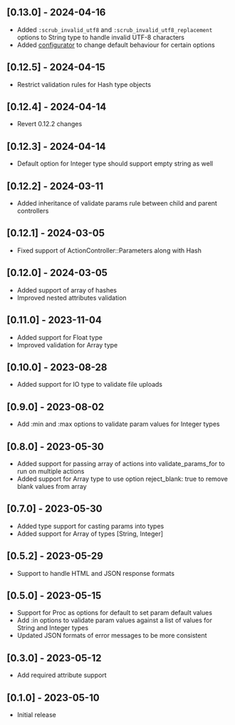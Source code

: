 ## [0.13.0] - 2024-04-16

- Added `:scrub_invalid_utf8` and `:scrub_invalid_utf8_replacement` options to String type to handle invalid UTF-8 characters
- Added [configurator](README.md#configuration) to change default behaviour for certain options


## [0.12.5] - 2024-04-15

- Restrict validation rules for Hash type objects

## [0.12.4] - 2024-04-14

- Revert 0.12.2 changes

## [0.12.3] - 2024-04-14

- Default option for Integer type should support empty string as well

## [0.12.2] - 2024-03-11

- Added inheritance of validate params rule between child and parent controllers

## [0.12.1] - 2024-03-05

- Fixed support of ActionController::Parameters along with Hash

## [0.12.0] - 2024-03-05

- Added support of array of hashes
- Improved nested attributes validation

## [0.11.0] - 2023-11-04

- Added support for Float type
- Improved validation for Array type

## [0.10.0] - 2023-08-28

- Added support for IO type to validate file uploads

## [0.9.0] - 2023-08-02

- Add :min and :max options to validate param values for Integer types

## [0.8.0] - 2023-05-30

- Added support for passing array of actions into validate_params_for to run on multiple actions
- Added support for Array type to use option reject_blank: true to remove blank values from array

## [0.7.0] - 2023-05-30

- Added type support for casting params into types
- Added support for Array of types [String, Integer]

## [0.5.2] - 2023-05-29

- Support to handle HTML and JSON response formats

## [0.5.0] - 2023-05-15

- Support for Proc as options for default to set param default values
- Add :in options to validate param values against a list of values for String and Integer types
- Updated JSON formats of error messages to be more consistent

## [0.3.0] - 2023-05-12

- Add required attribute support

## [0.1.0] - 2023-05-10

- Initial release
